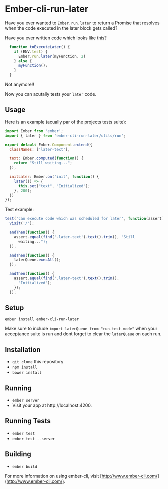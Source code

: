 # Ember-cli-run-later

Have you ever wanted to `Ember.run.later` to return a Promise that
resolves when the code executed in the later block gets called?

Have you ever written code which looks like this?

```js
  function toExecuteLater() {
    if (ENV.test) {
      Ember.run.later(myFunction, 2)
    } else {
      myFunction();
    }
  }
```

Not anymore!!

Now you can acutally tests your `later` code.

## Usage

Here is an example (acually par of the projects tests suite):

```js
import Ember from 'ember';
import { later } from 'ember-cli-run-later/utils/run';

export default Ember.Component.extend({
  classNames: ['later-text'],

  text: Ember.computed(function() {
    return "Still waiting...";
  }),

  initLater: Ember.on('init', function() {
    later(() => {
      this.set("text", "Initialized");
    }, 200);
  })
});
```

Test example:

```js
test('can execute code which was scheduled for later', function(assert) {
  visit('/');

  andThen(function() {
    assert.equal(find('.later-text').text().trim(), "Still
      waiting...");
  });

  andThen(function() {
    laterQueue.execAll();
  });

  andThen(function() {
    assert.equal(find('.later-text').text().trim(),
      "Initialized");
    });
  });
```

## Setup

`ember install ember-cli-run-later`

Make sure to include `import laterQueue from "run-test-mode"` when your
acceptance suite is run and dont forget to clear the `laterQueue` on each run.

## Installation

* `git clone` this repository
* `npm install`
* `bower install`

## Running

* `ember server`
* Visit your app at http://localhost:4200.

## Running Tests

* `ember test`
* `ember test --server`

## Building

* `ember build`

For more information on using ember-cli, visit [http://www.ember-cli.com/](http://www.ember-cli.com/).
